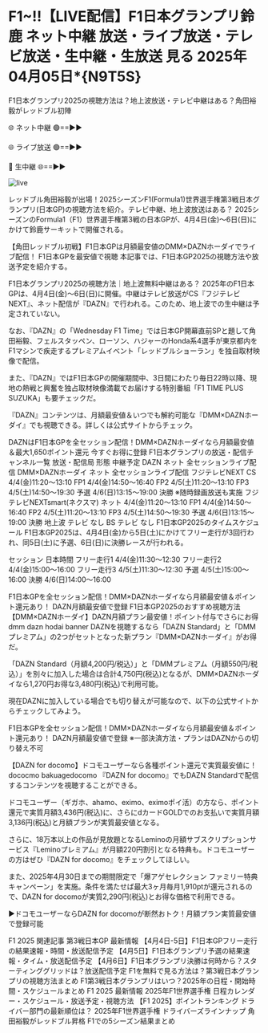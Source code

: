 # F1~!!【LIVE配信】F1日本グランプリ鈴鹿 ネット中継 放送・ライブ放送・テレビ放送・生中継・生放送 見る 2025年04月05日*{N9T5S}

F1日本グランプリ2025の視聴方法は？地上波放送・テレビ中継はある？角田裕毅がレッドブル初陣

🌐 ネット中継 🟢==►►

🌐 ライブ放送 🟢==►►

🔴 生中継 🌐==►►

![live](https://camo.githubusercontent.com/8a4f000d20f83aca3bf7ec5f350d767afa0574a8a352519fd8cfa583a6f93a33/68747470733a2f2f692e696d6775722e636f6d2f644a486b345a712e676966)

レッドブル角田裕毅が出場！2025シーズンF1(Formula1)世界選手権第3戦日本グランプリ(日本GP)の視聴方法を紹介。テレビ中継、地上波放送はある？
2025シーズンのFormula1（F1）世界選手権第3戦の日本GPが、4月4日(金)～6日(日)にかけて鈴鹿サーキットで開催される。


【角田レッドブル初戦】F1日本GPは月額最安値のDMM×DAZNホーダイでライブ配信！
F1日本GPを最安値で視聴
本記事では、F1日本GP2025の視聴方法や放送予定を紹介する。

F1日本グランプリ2025の視聴方法｜地上波無料中継はある？
2025年のF1日本GPは、4月4日(金)～6日(日)に開催。中継はテレビ放送がCS『フジテレビNEXT』、ネット配信が『DAZN』で行われる。このため、地上波での生中継は予定されていない。

なお、『DAZN』の「Wednesday F1 Time」では日本GP開幕直前SPと題して角田裕毅、フェルスタッペン、ローソン、ハジャーのHonda系4選手が東京都内をF1マシンで疾走するプレミアムイベント「レッドブルショーラン」を独自取材映像で配信。

また、『DAZN』ではF1日本GPの開催期間中、3日間にわたり毎日22時以降、現地の熱戦と興奮を独占取材映像満載でお届けする特別番組「F1 TIME PLUS SUZUKA」も要チェックだ。

『DAZN』コンテンツは、月額最安値＆いつでも解約可能な『DMM×DAZNホーダイ』でも視聴できる。詳しくは公式サイトからチェック。


DAZNはF1日本GPを全セッション配信！DMM×DAZNホーダイなら月額最安値＆最大1,650ポイント還元
今すぐお得に登録
F1日本グランプリの放送・配信チャンネル一覧
放送・配信局	形態	中継予定
DAZN	ネット	全セッションライブ配信
DMM×DAZNホーダイ	ネット	全セッションライブ配信
フジテレビNEXT	CS	4/4(金)11:20～13:10 FP1
4/4(金)14:50～16:40 FP2
4/5(土)11:20～13:10 FP3
4/5(土)14:50～19:30 予選
4/6(日)13:15～19:00 決勝
※随時録画放送も実施
フジテレビNEXTsmart(ネクスマ)	ネット	4/4(金)11:20～13:10 FP1
4/4(金)14:50～16:40 FP2
4/5(土)11:20～13:10 FP3
4/5(土)14:50～19:30 予選
4/6(日)13:15～19:00 決勝
地上波	テレビ	なし
BS	テレビ	なし
F1日本GP2025のタイムスケジュール
F1日本GP2025は、4月4日(金)から5日(土)にかけてフリー走行が3回行われ、同5日(土)に予選、6日(日)に決勝レースが行われる。

セッション	日本時間
フリー走行1	4/4(金)11:30～12:30
フリー走行2	4/4(金)15:00～16:00
フリー走行3	4/5(土)11:30～12:30
予選	4/5(土)15:00～16:00
決勝	4/6(日)14:00～16:00

F1日本GPを全セッション配信！DMM×DAZNホーダイなら月額最安値＆ポイント還元あり！
DAZN月額最安値で登録
F1日本GP2025のおすすめ視聴方法
【DMM×DAZNホーダイ】DAZN月額プラン最安値！ポイント付与でさらにお得
dmm dazn hodai banner
DAZNを視聴するなら「DAZN Standard」と「DMMプレミアム」の2つがセットとなった新プラン『DMM×DAZNホーダイ』がお得だ。

「DAZN Standard（月額4,200円/税込）」と「DMMプレミアム（月額550円/税込）」を別々に加入した場合は合計4,750円(税込)となるが、DMM×DAZNホーダイなら1,270円お得な3,480円(税込)で利用可能。

現在DAZNに加入している場合でも切り替えが可能なので、以下の公式サイトからチェックしてみよう。


F1日本GPを全セッション配信！DMM×DAZNホーダイなら月額最安値＆ポイント還元あり！
DAZN月額最安値で登録
※一部決済方法・プランはDAZNからの切り替え不可

【DAZN for docomo】ドコモユーザーなら各種ポイント還元で実質最安値に！
dococmo bakuagedocomo
『DAZN for docomo』でもDAZN Standardで配信するコンテンツを視聴することができる。

ドコモユーザー（ギガホ、ahamo、eximo、eximoポイ活）の方なら、ポイント還元で実質月額3,436円(税込)に、さらにdカードGOLDでのお支払いで実質月額3,136円(税込)と月額プランが実質最安値となる。

さらに、18万本以上の作品が見放題となるLeminoの月額サブスクリプションサービス『Leminoプレミアム』が月額220円割引となる特典も。ドコモユーザーの方はぜひ『DAZN for docomo』をチェックしてほしい。

また、2025年4月30日までの期間限定で「爆アゲセレクション ファミリー特典 キャンペーン」を実施。条件を満たせば最大3ヶ月毎月1,910ptが還元されるので、DAZN for docomoが実質2,290円(税込)とお得な価格で利用できる。

▶ドコモユーザーならDAZN for docomoが断然おトク！月額プラン実質最安値で登録可能

F1 2025 関連記事
第3戦日本GP 最新情報
【4月4日-5日】F1日本GPフリー走行の結果速報・時間・放送配信予定
【4月5日】F1日本グランプリ予選の結果速報・タイム・放送配信予定
【4月6日】F1日本グランプリ決勝は何時から？スターティンググリッドは？放送配信予定
F1を無料で見る方法は？第3戦日本グランプリの視聴方法まとめ
F1第3戦日本グランプリはいつ？2025年の日程・開始時間・スケジュールまとめ
F1 2025 最新情報
2025年F1世界選手権 日程カレンダー・スケジュール・放送予定・視聴方法
【F1 2025】ポイントランキング ドライバー部門の最新順位は？
2025年F1世界選手権 ドライバーズラインナップ
角田裕毅がレッドブル昇格 F1での5シーズン結果まとめ